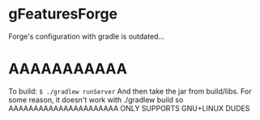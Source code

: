 # gFeaturesForge

Forge's configuration with gradle is outdated...

# AAAAAAAAAAA
To build:
`
$ ./gradlew runServer
`
And then take the jar from build/libs. For some reason, it doesn't work with ./gradlew build so AAAAAAAAAAAAAAAAAAAAAA ONLY SUPPORTS GNU+LINUX DUDES